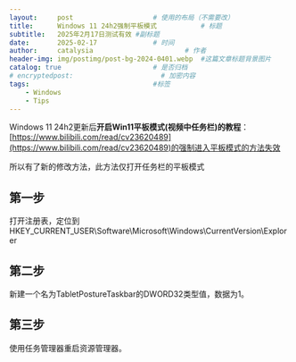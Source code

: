 ```yaml
---
layout:     post   				    # 使用的布局（不需要改）
title:      Windows 11 24h2强制平板模式			# 标题 
subtitle:   2025年2月17日测试有效 #副标题
date:       2025-02-17 				# 时间
author:     catalysia 						# 作者
header-img: img/postimg/post-bg-2024-0401.webp 	#这篇文章标题背景图片
catalog: true 						# 是否归档
# encryptedpost:                      # 加密内容
tags:								#标签
    - Windows
    - Tips
---
```

Windows 11 24h2更新后**开启Win11平板模式(视频中任务栏)的教程**：[https://www.bilibili.com/read/cv23620489](https://www.bilibili.com/read/cv23620489)的强制进入平板模式的方法失效

所以有了新的修改方法，此方法仅打开任务栏的平板模式
## 第一步 ##
打开注册表，定位到 HKEY_CURRENT_USER\Software\Microsoft\Windows\CurrentVersion\Explorer

## 第二步 ##
新建一个名为TabletPostureTaskbar的DWORD32类型值，数据为1。

## 第三步 ##
使用任务管理器重启资源管理器。

<!--加密用代码
<div id="pwinput">{{ page.tips | default: "请输入密码:" }}<br />
    <input id="inputkey" type="password" /> <button onclick="onbtnDecrypto()">解密</button>
 </div>
 <div id="output"></div>
-->